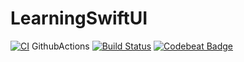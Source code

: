 # LearningSwiftUI
[![CI](https://github.com/mobilematrix/LearningSwiftUI/actions/workflows/CI.yml/badge.svg)](https://github.com/mobilematrix/LearningSwiftUI/actions/workflows/CI.yml) GithubActions
[![Build Status](https://travis-ci.org/MobileMatrix/LearningSwiftUI.svg?branch=master)](https://travis-ci.com/MobileMatrix/LearningSwiftUI)
[![Codebeat Badge](https://codebeat.co/badges/b8c2fc8c-73f4-4faf-b95b-85209eeaecbe)](https://codebeat.co/projects/github-com-mobilematrix-learningswiftui-master)
